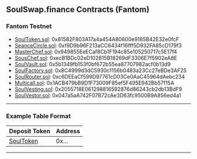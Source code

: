 ## SoulSwap.finance Contracts (Fantom)
 
### Fantom Testnet
- [SoulToken.sol](https://testnet.ftmscan.com/address/0x81582F803A17a4a454A80600e9185B42E32e0fcF#code): 0x81582F803A17a4a454A80600e9185B42E32e0fcF
- [SeanceCircle.sol](https://testnet.ftmscan.com/address/0xf9D9b96F213aCC6434f16fff5D932FA85cD179f3#code): 0xf9D9b96F213aCC6434f16fff5D932FA85cD179f3
- [MasterChef.sol](https://testnet.ftmscan.com/address/0x949855EeECaf8Cb1F194c85e105250717c5E17f4#code): 0x949855EeECaf8Cb1F194c85e105250717c5E17f4
- [SousChef.sol](https://testnet.ftmscan.com/address/0xecB1BDc02eD102815B18269dF3306E7f5902eA8E#code): 0xecB1BDc02eD102815B18269dF3306E7f5902eA8E
- [SoulVault.sol](https://testnet.ftmscan.com/address/0x5b1349fb153f0bf672b55ea87707982acf0b13d9#code): 0x5b1349fb153f0bf672b55ea87707982acf0b13d9
- [SoulFactory.sol](https://testnet.ftmscan.com/address/0x8C4999d3dC5930c1156b0483a23Cc27eBDe3AF25#code): 0x8C4999d3dC5930c1156b0483a23Cc27eBDe3AF25
- [SoulRouter.sol](https://testnet.ftmscan.com/address/0xc6DEEaCf599D97761cD03Ce0AaC45964dAebc234#code): 0xc6DEEaCf599D97761cD03Ce0AaC45964dAebc234
- [Multicall.sol](https://testnet.ftmscan.com/address/0x1ACB479bB9D1F73009F85ef5F495E942Bb57f15A#code): 0x1ACB479bB9D1F73009F85ef5F495E942Bb57f15A
- [SoulVesting.sol](https://testnet.ftmscan.com/address/0x2055718E061298816592876d86243cb2db13BdF9#code): 0x2055718E061298816592876d86243cb2db13BdF9
- [SoulVestor.sol](https://testnet.ftmscan.com/address/0x047a5aA742F07B72cAe3D63fc9500B9A856ed4a1#code): 0x047a5aA742F07B72cAe3D63fc9500B9A856ed4a1
---

### Example Table Format

| Deposit Token | Address | 
| --- | --- | 
| [SoulToken](https://etherscan.io/address/) | 0x... |

---
